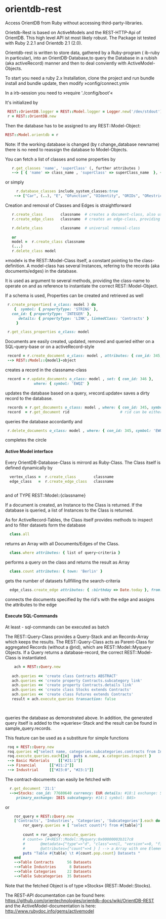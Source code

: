 # orientdb-rest
Access OrientDB from Ruby without accessing third-party-libraries.

Orietdb-Rest is based on ActiveModels and the REST-HTTP-Api of OrientDB. This high level API ist most likely robust.
The Package ist tested with Ruby 2.2.1 and Orientdb 2.1 (2.0).

Orientdb-rest is written to store data, gathered by a Ruby-program ( ib-ruby in particular), into an OrientDB-Database,to query the Database in a rubish (aka activeRecord) manner and then to deal conviently with ActiveModel-Objects.

To start you need a ruby 2.x Installation, 
clone the project and run bundle install and bundle update,
then modify »config/connect.yml« 

In a irb-session you need to
»require './config/boot'«


It's initialized by

```ruby
 REST::OrientDB.logger = REST::Model.logger = Logger.new('/dev/stdout') # or your customized-logger
 r = REST::OrientDB.new 
```

Then the database has to be assigned to any REST::Model-Object:
```ruby
REST::Model.orientdb = r
```
Note: If the working database is changed (by r.change_database newname) there is no need to reassign the database to Model-Objects.

You can fetch a list of classes  and some properties by
 ``` ruby
    r.get_classes 'name', 'superClass' (, further attributes )
    --> [ { 'name' => class_name , 'superClass' => superClass_name  }, { .. } ]
 ```
 
 or simply 
```ruby
     r.database_classes include_system_classes:true
    --> ["Car", (..), "E", "OFunction", "OIdentity", "ORIDs", "ORestricted", "ORole", "OSchedule", "OTriggered", "OUser", "Owns", "V", "_studio"]
```
 
Creation and removal of Classes  and Edges is straightforward
 ```ruby
    r.create_class        classname  # creates a document-class, also used as vertex
    r.create_edge_class   classname  # creates an edge-class, providing bidirectional links between documents

    r.delete_class        classname  # universal removal-class
    
    or
    model =  r.create_class classname
    (...)
    r.delete_class model
 ```

»model« is the REST::Model-Class itself, a constant pointing to the class-definition.
A model-class has several Instances, refering to the records (aka documents/edges) in the database.

It is used as argument to several methods, providing the class-name to operate on
and as reference to instantiate the correct REST::Model-Object.

If a schema is used, Properties can be created and retrieved as well
 ```ruby
  r.create_properties( o_class: model ) do
     {	symbol: { propertyType: 'STRING' },
	con_id: { propertyType: 'INTEGER' },
       details: { propertyType: 'LINK', linkedClass: 'Contracts' }
      }

  r.get_class_properties o_class: model 
 ```
 
Documents are easily created, updated, removed and queried either on a SQL-query-base or on a activeRecord-style
 ```ruby
  record = r.create_document o_class: model , attributes: { con_id: 345, symbol: 'EWQZ' }
  --> REST::Model::{model}-object
 ```
  creates a record in the classname-class 

 ```ruby
  record = r.update_documents o_class: model , set: { con_id: 346 },
		      where: { symbol: 'EWQZ' } 

 ```
 updates the database based on a query, 
 »record.update« saves a dirty record to the database.
 

 ```ruby
  records = r.get_documents o_class: model , where: { con_id: 345, symbol: 'EWQZ' }
  record  = r.get_document rid                       # rid can be either #x:y or x:y 

 ```
 queries the database accordantly and

 ```ruby
  r.delete_documents o_class: model , where: { con_id: 345, symbol: 'EWQZ' }

 ```
 completes the circle

#### Active Model interface
 
Every OrientDB-Database-Class is mirrord as Ruby-Class. The Class itself is defined dynamically by
```ruby
  vertex_class =  r.create_class        classname 
  edge_class   =  r.create_edge_class   classname 
  
```
and of TYPE REST::Model::{classname}

If a document is created, an Instance to the Class is returned.
If the database is queried, a list of Instances to the Class is returned.

As for ActiveRecord-Tables, the Class itself  provides methods to inspect and to filter datasets form the database

```ruby
  class.all 
```
returns an Array with all Documents/Edges of the Class.
```ruby
  class.where attributes: { list of query-criteria } 
```
performs a query on the class and returns the result as Array

```ruby
  class.count attributes: { town: 'Berlin' }
```
gets the number of datasets fullfilling the search-criteria

```ruby
  edge_class.create_edge attributes: { :birthday => Date.today }, from: '#23:45' to '#12:21'
```
connects the documents specified by the rid's with the edge and assigns the attributes to the edge





#### Execute SQL-Commands
At least - sql-commands can be executed as batch

The REST::Query-Class provides a Query-Stack and an Records-Array which keeps the results.
The REST::Query-Class acts as Parent-Class for aggregated Records (without a @rid), which are REST::Model::Myquery Objects. If a Query returns a database-record, the correct REST::Model-Class is instantiated.

```ruby
    ach = REST::Query.new
    
   ach.queries << 'create class Contracts ABSTRACT'
   ach.queries << 'create property Contracts.subcategory link'
   ach.queries << 'create property Contracts.details link'
   ach.queries << 'create class Stocks extends Contracts'
   ach.queries << 'create class Futures extends Contracts'
   result = ach.execute_queries transaction: false
   
   

```
  queries the database as demonstrated above. In addition, the generated query itself is added to the »queries«-Stack and the result can be found in sample_query.records.
  
This feature can be used as a substiture for simple functions

```ruby
 roq = REST::Query.new
 roq.queries =["select name, categories.subcategories.contracts from Industries  where name containstext     …'ial'"]
 roq.execute_queries.each{|x|  puts x.name, x.categories.inspect }
 --> Basic Materials 	[["#21:1"]]
 --> Financial  	[["#21:2"]]
 --> Industrial 	[["#23:0", "#23:1"]]
```

The contract-documents can easily be fetched with 
```ruby
  r.get_document '21:1'
  --><Stocks: con_id: 77680640 currency: EUR details: #18:1 exchange: SMART local_symbol: BAS 
     primary_exchange: IBIS subcategory: #14:1 symbol: BAS>
```
or
```ruby
    ror_query = REST::Query.new
    ['Contracts', 'Industries', 'Categories', 'Subcategories'].each do |table|
        ror_query.queries = [ "select count(*) from #{table}"]
 
        count = ror_query.execute_queries
        # count=> [#<REST::Model::Myquery:0x00000003b317c8 
        #		@metadata={"type"=>"d", "class"=>nil, "version"=>0, "fieldTypes"=>"count=l"},
        #		@attributes={"count"=>4 } ] --> a Array with one Element, therefor count.pop 
        puts "Table #{table} \t #{count.pop.count} Datasets "
    end
    -->Table Contracts 	 	56 Datasets 
    -->Table Industries 	 8 Datasets 
    -->Table Categories 	22 Datasets 
    -->Table Subcategories 	35 Datasets 

```

Note that the fetched Object is of type »Stocks« (REST::Model::Stocks).

The REST-API documentation can be found here: https://github.com/orientechnologies/orientdb-docs/wiki/OrientDB-REST
and the ActiveModel-documentation is here: http://www.rubydoc.info/gems/activemodel
 
 
 
 
 



